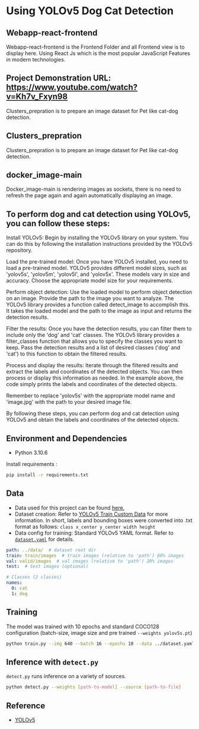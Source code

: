 # Using YOLOv5 Dog Cat Detection
## Webapp-react-frontend
Webapp-react-frontend is the Frontend Folder and all Frontend view is to display here. Using React Js which is the most popular JavaScript Features in modern technologies.
## Project Demonstration URL: https://www.youtube.com/watch?v=Kh7v_Fxyn98
Clusters_prepration is to prepare an image dataset for Pet like cat-dog detection.
## Clusters_prepration
Clusters_prepration is to prepare an image dataset for Pet like cat-dog detection.

## docker_image-main
Docker_image-main is rendering images as sockets, there is no need to refresh the page again and again automatically displaying an image.


## To perform dog and cat detection using YOLOv5, you can follow these steps:

Install YOLOv5: Begin by installing the YOLOv5 library on your system. You can do this by following the installation instructions provided by the YOLOv5 repository.

Load the pre-trained model: Once you have YOLOv5 installed, you need to load a pre-trained model. YOLOv5 provides different model sizes, such as 'yolov5s', 'yolov5m', 'yolov5l', and 'yolov5x'. These models vary in size and accuracy. Choose the appropriate model size for your requirements.

Perform object detection: Use the loaded model to perform object detection on an image. Provide the path to the image you want to analyze. The YOLOv5 library provides a function called detect_image to accomplish this. It takes the loaded model and the path to the image as input and returns the detection results.

Filter the results: Once you have the detection results, you can filter them to include only the 'dog' and 'cat' classes. The YOLOv5 library provides a filter_classes function that allows you to specify the classes you want to keep. Pass the detection results and a list of desired classes ('dog' and 'cat') to this function to obtain the filtered results.

Process and display the results: Iterate through the filtered results and extract the labels and coordinates of the detected objects. You can then process or display this information as needed. In the example above, the code simply prints the labels and coordinates of the detected objects.

Remember to replace 'yolov5s' with the appropriate model name and 'image.jpg' with the path to your desired image file.

By following these steps, you can perform dog and cat detection using YOLOv5 and obtain the labels and coordinates of the detected objects.

## Environment and Dependencies
- Python 3.10.6

Install requirements : 
```bash
pip install -r requirements.txt
```

## Data
- Data used for this project can be found [here.](https://www.kaggle.com/datasets/andrewmvd/dog-and-cat-detection)
- Dataset creation: Refer to [YOLOv5 Train Custom Data](https://github.com/ultralytics/yolov5/wiki/Train-Custom-Data) for more information. In short, labels and bounding boxes were converted into .txt format as follows: 
    `class x_center y_center width height`
- Data config for training: Standard YOLOv5 YAML format. Refer to [`dataset.yaml`](dataset.yaml) for details.
```yaml
path: ../data/  # dataset root dir
train: train/images  # train images (relative to 'path') 80% images
val: valid/images  # val images (relative to 'path') 20% images
test:  # test images (optional)

# Classes (2 classes)
names:
  0: cat
  1: dog
``` 
## Training
The model was trained with 10 epochs and standard COCO128 configuration (batch-size, image size and pre trained `--weights yolov5s.pt`)
```bash
python train.py --img 640 --batch 16 --epochs 10 --data ../dataset.yaml --weights yolov5s.pt --device 0
```
## Inference with `detect.py`
`detect.py` runs inference on a variety of sources.
```bash
python detect.py --weights [path-to-model] --source [path-to-file] 
```

## Reference 
- [YOLOv5](https://github.com/ultralytics/yolov5)

